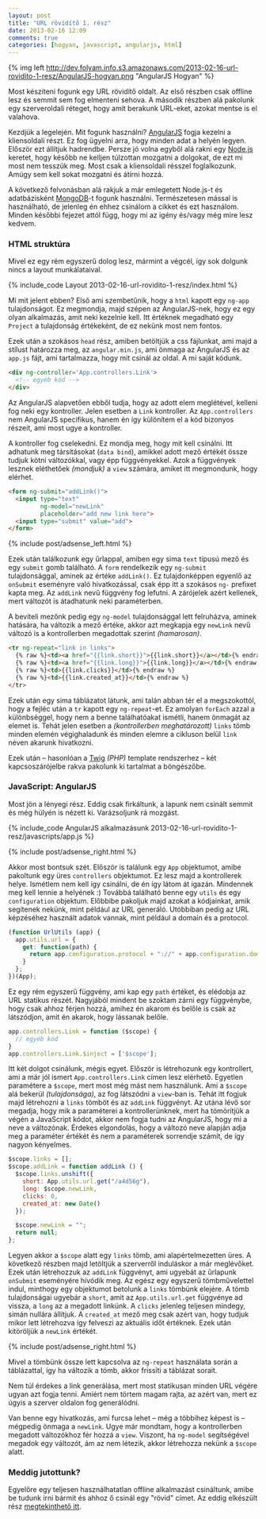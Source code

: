 ```yaml
---
layout: post
title: "URL rövidítő 1. rész"
date: 2013-02-16 12:09
comments: true
categories: [hogyan, javascript, angularjs, html]
---
```


{% img left http://dev.folyam.info.s3.amazonaws.com/2013-02-16-url-rovidito-1-resz/AngularJS-hogyan.png "AngularJS Hogyan" %}

Most készíteni fogunk egy URL rövidítő oldalt. Az első részben csak offline lesz és semmit
sem fog elmenteni sehova. A második részben alá pakolunk egy szerveroldali réteget, hogy
amit berakunk URL-eket, azokat mentse is el valahova.

Kezdjük a legelején. Mit fogunk használni? [AngularJS](http://angularjs.org/)
fogja kezelni a kliensoldali részt. Ez fog ügyelni arra, hogy minden adat a helyén legyen.
Először ezt állítjuk hadrendbe. Persze jó volna egyből alá rakni egy
[Node.js](http://nodejs.org/) keretet, hogy később ne kelljen túlzottan mozgatni a
dolgokat, de ezt mi most nem tesszük meg. Most csak a kliensoldali résszel foglalkozunk.
Amúgy sem kell sokat mozgatni és átírni hozzá.

<!--more-->

A következő felvonásban alá rakjuk a már emlegetett Node.js-t és adatbázisként
[MongoDB](http://www.mongodb.org/)-t fogunk használni. Természetesen mással is használható,
de jelenleg én ehhez csinálom a cikket és ezt használom. Minden későbbi fejezet attól függ,
hogy mi az igény és/vagy még mire lesz kedvem.

### HTML struktúra

Mivel ez egy rém egyszerű dolog lesz, mármint a végcél, így sok dolgunk nincs a layout
munkálataival.

{% include_code Layout 2013-02-16-url-rovidito-1-resz/index.html %}

Mi mit jelent ebben? Első ami szembetűnik, hogy a `html` kapott egy `ng-app`
tulajdonságot. Ez megmondja, majd szépen az AngularJS-nek, hogy ez egy olyan alkalmazás,
amit neki kezelnie kell. Itt értéknek megadható egy `Project` a tulajdonság értékeként,
de ez nekünk most nem fontos.

Ezek után a szokásos `head` rész, amiben betöltjük a css fájlunkat, ami majd a stílust
határozza meg, az `angular.min.js`, ami önmaga az AngularJS és az `app.js` fájt, ami
tartalmazza, hogy mit csinál az oldal. A mi saját kódunk.

``` html
<div ng-controller='App.controllers.Link'>
  <!-- egyéb kód -->
</div>
```

Az AngularJS alapvetően ebből tudja, hogy az adott elem meglétével, kelleni fog neki egy
kontroller. Jelen esetben a `Link` kontroller. Az `App.controllers` nem AngularJS
specifikus, hanem én így különítem el a kód bizonyos részeit, ami most ugye a kontroller.

A kontroller fog cselekedni. Ez mondja meg, hogy mit kell csinálni. Itt adhatunk meg
társításokat (`data bind`), amikkel adott mező értékét össze tudjuk kötni változókkal,
vagy épp függvényekkel. Azok a függvények lesznek eléthetőek _(mondjuk)_ a `view` számára,
amiket itt megmondunk, hogy elérhet.

``` html
<form ng-submit="addLink()">
  <input type="text"
         ng-model="newLink"
         placeholder="add new link here">
  <input type="submit" value="add">
</form>
```

{% include post/adsense_left.html %}

Ezek után találkozunk egy űrlappal, amiben egy sima `text` típusú mező és egy `submit`
gomb található. A `form` rendelkezik egy `ng-submit` tulajdonsággal, aminek az értéke
`addLink()`. Ez tulajdonképpen egyenlő az `onSubmit` eseményre való hivatkozással, csak
épp itt a szokásos `ng-` prefixet kapta meg. Az `addLink` nevű függvény fog lefutni.
A zárójelek azért kellenek, mert változót is átadhatunk neki paraméterben.

A beviteli mezőnk pedig egy `ng-model` tulajdonsággal lett felruházva, aminek hatására,
ha változik a mező értéke, akkor azt megkapja egy `newLink` nevű változó is a
kontrollerben megadottak szerint _(hamarosan)_.

``` html
<tr ng-repeat="link in links">
  {% raw %}<td><a href="{{link.short}}">{{link.short}}</a></td>{% endraw %}
  {% raw %}<td><a href="{{link.long}}">{{link.long}}</a></td>{% endraw %}
  {% raw %}<td>{{link.clicks}}</td>{% endraw %}
  {% raw %}<td>{{link.created_at}}</td>{% endraw %}
</tr>
```

Ezek után egy sima táblázatot látunk, ami talán abban tér el a megszokottól, hogy a fejléc
után a `tr` kapott egy `ng-repeat`-et. Ez amolyan `forEach` azzal a különbséggel, hogy nem
a benne találhatóakat ismétli, hanem önmagát az elemet is. Tehát jelen esetben a
_(kontrollerben meghatározott)_ `links` tömb minden elemén végighaladunk és minden elemre
a cikluson belül `link` néven akarunk hivatkozni.

Ezek után – hasonlóan a [Twig](http://twig.sensiolabs.org/) _(PHP)_ template rendszerhez –
két kapcsoszárójelbe rakva pakolunk ki tartalmat a böngészőbe.

### JavaScript: AngularJS

Most jön a lényegi rész. Eddig csak firkáltunk, a lapunk nem csinált semmit és még hülyén
is nézett ki. Varázsoljunk rá mozgást.

{% include_code AngularJS alkalmazásunk 2013-02-16-url-rovidito-1-resz/javascripts/app.js %}

{% include post/adsense_right.html %}

Akkor most bontsuk szét. Először is találunk egy `App` objektumot, amibe pakoltunk egy
üres `controllers` objektumot. Ez lesz majd a kontrollerek helye. Ismétlem nem kell így
csinálni, de én így látom át igazán. Mindennek meg kell lennie a helyének :) Továbbá
található benne egy `utils` és egy `configuration` objektum. Előbbibe pakoljuk majd azokat
a kódjainkat, amik segítenek nekünk, mint például az URL generáló.
Utóbbiban pedig az URL képzéséhez használt adatok vannak, mint például a domain és a protocol.

``` javascript
(function UrlUtils (app) {
  app.utils.url = {
    get: function(path) {
      return app.configuration.protocol + "://" + app.configuration.domain + path;
    }
  };
})(App);
```

Ez egy rém egyszerű függvény, ami kap egy `path` értéket, és elédobja az URL statikus
részét. Nagyjából mindent be szoktam zárni egy függvénybe, hogy csak ahhoz férjen hozzá,
amihez én akarom és belőle is csak az látszódjon, amit én akarok, hogy lássanak belőle.

``` javascript
app.controllers.Link = function ($scope) {
  // egyéb kód
}
app.controllers.Link.$inject = ['$scope'];
```

Itt két dolgot csinálunk, mégis egyet. Először is létrehozunk egy kontrollert, ami a már
jól ismert `App.controllers.Link` címen lesz elérhető. Egyetlen paramétere a `$scope`, mert
most még mást nem használunk. Ami a `$scope` alá bekerül _(tulajdonsága)_, az fog látszódni
a `view`-ban is. Tehát itt fogjuk majd létrehozni a `links` tömböt és az `addLink` függvényt.
Az utána lévő sor megadja, hogy mik a paraméterei a kontrollerünknek, mert ha tömörítjük a
végén a JavaScript kódot, akkor nem fogja tudni az AngularJS, hogy mi a neve a változónak.
Érdekes elgondolás, hogy a változó neve alapján adja meg a paraméter értékét és nem a
paraméterek sorrendje számít, de így nagyon kényelmes.

``` javascript
$scope.links = [];
$scope.addLink = function addLink () {
  $scope.links.unshift({
    short: App.utils.url.get("/a4d56g"),
    long: $scope.newLink,
    clicks: 0,
    created_at: new Date()
  });

  $scope.newLink = "";
  return null;
};
```

Legyen akkor a `$scope` alatt egy `links` tömb, ami alapértelmezetten üres. A következő
részben majd letöltjük a szerverről induláskor a már meglévőket. Ezek után létrehozzuk az
`addLink` függvényt, ami ugyebát az űrlapunk `onSubmit` eseményére hívódik meg. Az egész
egy egyszerű tömbművelettel indul, minthogy egy objektumot betolunk a `links` tömbünk
elejére. A tömb tulajdonságai ugyebár a `short`, amit az `App.utils.url.get` függvénye
ad vissza, a `long` az a megadott linkünk. A `clicks` jelenleg teljesen mindegy, simán
nullára állítjuk. A `created_at` mező meg csak azért van, hogy tudjuk mikor lett
létrehozva így felveszi az aktuális időt értéknek. Ezek után kitöröljük a `newLink`
értékét.

{% include post/adsense_right.html %}

Mivel a tömbünk össze lett kapcsolva az `ng-repeat` használata során a táblázattal, így
ha változik a tömb, akkor frissíti a táblázat sorait.

Nem túl érdekes a link generálása, mert most statikusan minden URL végére ugyan azt
fogja tenni. Amiért nem törtem magam rajta, az azért van, mert ez úgyis a szerver oldalon
fog generálódni.

Van benne egy hivatkozás, ami furcsa lehet – még a többihez képest is – mégpedig önmaga
a `newLink`. Ugye már mondtam, hogy a kontrollerben megadott változókhoz fér hozzá a `view`.
Viszont, ha `ng-model` segítségével megadok egy változót, ám az nem létezik, akkor
létrehozza nekünk a `$scope` alatt.

### Meddig jutottunk?

Egyelőre egy teljesen használhatatlan offline alkalmazást csináltunk, amibe be tudunk
írni bármit és ahhoz ő csinál egy "rövid" címet. Az eddig elkészült rész
[megtekinthető itt](/downloads/code/2013-02-16-url-rovidito-1-resz/index.html).